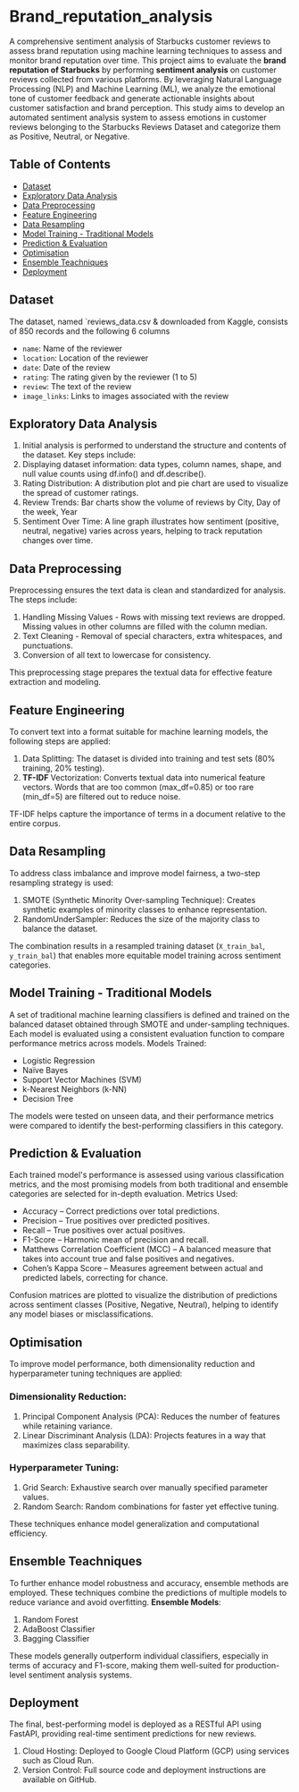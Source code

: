 # Brand_reputation_analysis
A comprehensive sentiment analysis of Starbucks customer reviews to assess brand reputation using machine learning techniques to assess and monitor brand reputation over time. This project aims to evaluate the **brand reputation of Starbucks** by performing **sentiment analysis** on customer reviews collected from various platforms. By leveraging Natural Language Processing (NLP) and Machine Learning (ML), we analyze the emotional tone of customer feedback and generate actionable insights about customer satisfaction and brand perception. This study aims to develop an automated sentiment analysis system to assess emotions in customer reviews belonging to the Starbucks Reviews Dataset and categorize them as Positive, Neutral, or Negative.

## Table of Contents
- [Dataset](#dataset)
- [Exploratory Data Analysis](#exploratory-data-analysis)
- [Data Preprocessing](#data-preprocessing)
- [Feature Engineering](#feature-engineering)
- [Data Resampling](#data-resampling)
- [Model Training - Traditional Models](#model-training)
- [Prediction & Evaluation](#prediction-and-evaluation)
- [Optimisation](#optmisation)
- [Ensemble Teachniques](#ensemble-techniques)
- [Deployment](#deployment)


## Dataset
The dataset, named `reviews_data.csv & downloaded from Kaggle, consists of  850 records and the following 6 columns
- `name`: Name of the reviewer
- `location`: Location of the reviewer
- `date`: Date of the review
- `rating`: The rating given by the reviewer (1 to 5)
- `review`: The text of the review
- `image_links`: Links to images associated with the review


## Exploratory Data Analysis

1. Initial analysis is performed to understand the structure and contents of the dataset. Key steps include:
2. Displaying dataset information: data types, column names, shape, and null value counts using df.info() and df.describe().
3. Rating Distribution: A distribution plot and pie chart are used to visualize the spread of customer ratings.
4. Review Trends: Bar charts show the volume of reviews by City, Day of the week, Year
5. Sentiment Over Time: A line graph illustrates how sentiment (positive, neutral, negative) varies across years, helping to track reputation changes over time.


## Data Preprocessing

Preprocessing ensures the text data is clean and standardized for analysis. The steps include:

1. Handling Missing Values - Rows with missing text reviews are dropped. Missing values in other columns are filled with the column median.
2. Text Cleaning - Removal of special characters, extra whitespaces, and punctuations.
3. Conversion of all text to lowercase for consistency.
   
This preprocessing stage prepares the textual data for effective feature extraction and modeling.


## Feature Engineering

To convert text into a format suitable for machine learning models, the following steps are applied:

1. Data Splitting: The dataset is divided into training and test sets (80% training, 20% testing).
2. **TF-IDF** Vectorization: Converts textual data into numerical feature vectors. Words that are too common (max_df=0.85) or too rare (min_df=5) are filtered out to reduce noise.

TF-IDF helps capture the importance of terms in a document relative to the entire corpus.

## Data Resampling

To address class imbalance and improve model fairness, a two-step resampling strategy is used:

1. SMOTE (Synthetic Minority Over-sampling Technique): Creates synthetic examples of minority classes to enhance representation.
2. RandomUnderSampler: Reduces the size of the majority class to balance the dataset.

The combination results in a resampled training dataset (`X_train_bal`, `y_train_bal`) that enables more equitable model training across sentiment categories.

## Model Training - Traditional Models

A set of traditional machine learning classifiers is defined and trained on the balanced dataset obtained through SMOTE and under-sampling techniques. Each model is evaluated using a consistent evaluation function to compare performance metrics across models. Models Trained:

- Logistic Regression
- Naïve Bayes
- Support Vector Machines (SVM)
- k-Nearest Neighbors (k-NN)
- Decision Tree

The models were tested on unseen data, and their performance metrics were compared to identify the best-performing classifiers in this category.


## Prediction & Evaluation

Each trained model's performance is assessed using various classification metrics, and the most promising models from both traditional and ensemble categories are selected for in-depth evaluation. Metrics Used:

- Accuracy – Correct predictions over total predictions.
- Precision – True positives over predicted positives.
- Recall – True positives over actual positives.
- F1-Score – Harmonic mean of precision and recall.
- Matthews Correlation Coefficient (MCC) – A balanced measure that takes into account true and false positives and negatives.
- Cohen’s Kappa Score – Measures agreement between actual and predicted labels, correcting for chance.

Confusion matrices are plotted to visualize the distribution of predictions across sentiment classes (Positive, Negative, Neutral), helping to identify any model biases or misclassifications.


## Optimisation

To improve model performance, both dimensionality reduction and hyperparameter tuning techniques are applied:

### Dimensionality Reduction:
1. Principal Component Analysis (PCA): Reduces the number of features while retaining variance.
2. Linear Discriminant Analysis (LDA): Projects features in a way that maximizes class separability.

### Hyperparameter Tuning:
1. Grid Search: Exhaustive search over manually specified parameter values.
2. Random Search: Random combinations for faster yet effective tuning.

These techniques enhance model generalization and computational efficiency.


## Ensemble Teachniques

To further enhance model robustness and accuracy, ensemble methods are employed. These techniques combine the predictions of multiple models to reduce variance and avoid overfitting.
**Ensemble Models**:
1. Random Forest
2. AdaBoost Classifier
3. Bagging Classifier

These models generally outperform individual classifiers, especially in terms of accuracy and F1-score, making them well-suited for production-level sentiment analysis systems.

## Deployment

The final, best-performing model is deployed as a RESTful API using FastAPI, providing real-time sentiment predictions for new reviews.
1. Cloud Hosting: Deployed to Google Cloud Platform (GCP) using services such as Cloud Run.
2. Version Control: Full source code and deployment instructions are available on GitHub.

